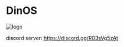 # DinOS
![logo](https://user-images.githubusercontent.com/89107348/141153799-77a2a21c-f2ba-4fad-aae3-e00138d1a222.png)

discord server: https://discord.gg/RB3sVg5zAt
